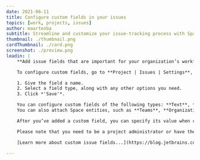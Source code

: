 ```yaml
---
date: 2021-06-11
title: Configure custom fields in your issues
topics: [work, projects, issues]
author: maartenba
subtitle: Streamline and customize your issue-tracking process with Space.
thumbnail: ./thumbnail.png
cardThumbnail: ./card.png
screenshot: ./preview.png
leadin: |
    **Add issue fields that are important for your organization’s workflows**

    To configure custom fields, go to **Project | Issues | Settings**, click *'Custom Fields'*, and click the *'New Field'* button. Creating a custom field only takes three steps:

    1. Give the field a name.
    2. Select a field type, along with any other options you need.
    3. Click *'Save'*.

    You can configure custom fields of the following types: **Text**, **Number**, **List**, **Checkbox**, **Date**, **Date & Time**, **Percentage**, and **Link**.
    You can also attach Space entities, such as **Teams**, **Organization members**, **Locations**, **Issues**, and **Projects**, to your issues.

    After you’ve added a custom field, you can specify its value when creating a new issue or when modifying existing issues.

    Please note that you need to be a project administrator or have the necessary permissions to manage issue settings in your project.

    [Learn more about custom issue fields...](https://blog.jetbrains.com/space/2021/05/31/custom-issue-fields/)
    
---
```

